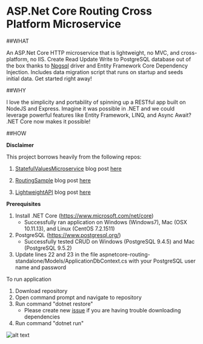 # ASP.Net Core Routing Cross Platform Microservice

##WHAT

An ASP.Net Core HTTP microservice that is lightweight, no MVC, and cross-platform, no IIS.  Create Read Update Write to PostgreSQL database out of the box thanks to [Npgsql](http://www.npgsql.org/) driver and Entity Framework Core Dependency Injection.  Includes data migration script that runs on startup and seeds initial data. Get started right away!

##WHY

I love the simplicity and portability of spinning up a RESTful app built on NodeJS and Express.  Imagine it was possible in .NET and we could leverage powerful features like Entity Framework, LINQ, and Async Await?  .NET Core now makes it possible!

##HOW

**Disclaimer**

This project borrows heavily from the following repos:

1.  [StatefulValuesMicroservice](https://github.com/jixer/dockernetcore/tree/master/samples/StatefulValuesMicroservice/src/StatefulValuesMicroservice)  blog post [here](http://www.bloggedbychris.com/2016/07/12/stateful-microservice-net-core-docker-postresql/)
   
2. [RoutingSample](https://github.com/aspnet/Docs/tree/master/aspnetcore/fundamentals/routing/sample/RoutingSample)  blog post [here](https://docs.microsoft.com/en-us/aspnet/core/fundamentals/routing)
   
3. [LightweightAPI](https://github.com/filipw/aspnetcore-api-samples/tree/master/01%20Lightweight%20API%20(no%20MVC)/LightweightApi)  blog post [here](http://www.strathweb.com/2017/01/building-microservices-with-asp-net-core-without-mvc/)

**Prerequisites**

1. Install .NET Core  (https://www.microsoft.com/net/core)
    * Successfully ran application on Windows (Windows7), Mac (OSX 10.11.13), and Linux (CentOS 7.2.1511)
2. PostgreSQL (https://www.postgresql.org/)
    * Successfully tested CRUD on Windows (PostgreSQL 9.4.5) and Mac (PostgreSQL 9.5.2)
3. Update lines 22 and 23 in the file aspnetcore-routing-standalone/Models/ApplicationDbContext.cs with your PostgreSQL user name and password

To run application

1. Download repository
2. Open command prompt and navigate to repository
3. Run command "dotnet restore"
   * Please create new [issue](https://github.com/hatoro/aspnetcore-routing-portable-microservice/issues/new?title=Restore_Issue&assignee=hatoro&body=My%20Platform:______<br/>%20Operating%20System:_______<br/>%20DotNet%20Core%20Version:_____) if you are having trouble downloading dependencies
4. Run command "dotnet run"

![alt text](https://github.com/hatoro/aspnetcore-routing-standalone/blob/master/postman_scr.jpg "postman_screenshot")


